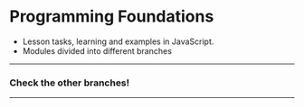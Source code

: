 # Programming Foundations

- Lesson tasks, learning and examples in JavaScript.
- Modules divided into different branches

---

### Check the other branches!  

---
